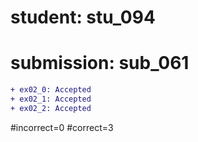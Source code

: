 # student: stu_094
# submission: sub_061

```diff
+ ex02_0: Accepted
+ ex02_1: Accepted
+ ex02_2: Accepted
```
#incorrect=0
#correct=3
